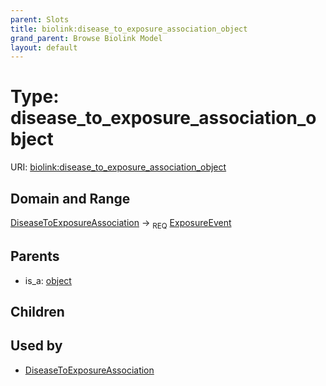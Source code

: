 ```yaml
---
parent: Slots
title: biolink:disease_to_exposure_association_object
grand_parent: Browse Biolink Model
layout: default
---
```


# Type: disease_to_exposure_association_object




URI: [biolink:disease_to_exposure_association_object](https://w3id.org/biolink/vocab/disease_to_exposure_association_object)

## Domain and Range

[DiseaseToExposureAssociation](DiseaseToExposureAssociation.md) ->  <sub>REQ</sub> [ExposureEvent](ExposureEvent.md)

## Parents

 *  is_a: [object](object.md)

## Children


## Used by

 * [DiseaseToExposureAssociation](DiseaseToExposureAssociation.md)
